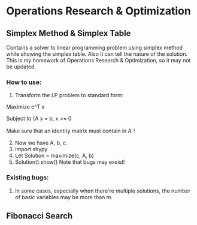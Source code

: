 # Operations Research & Optimization
## Simplex Method & Simplex Table
Contains a solver to linear programming problem using simplex method while showing the simplex table. Also it can tell the nature of the solution. This is my homework of Operations Research & Optimization, so it may not be updated. 
### How to use:
1. Transform the LP problem to standard form:

  Maximize c^T x

  Subject to {A x = b, x >= 0

  Make sure that an identity matrix must contain in A！
  
2. Now we have A, b, c.
3. import shypy
4. Let Solution = maximize(c, A, b)
5. Solution().show()
Note that bugs may exsist! 
### Existing bugs: 
1. In some cases, especially when there're multiple solutions, the number of basic variables may be more than $m$.

## Fibonacci Search
